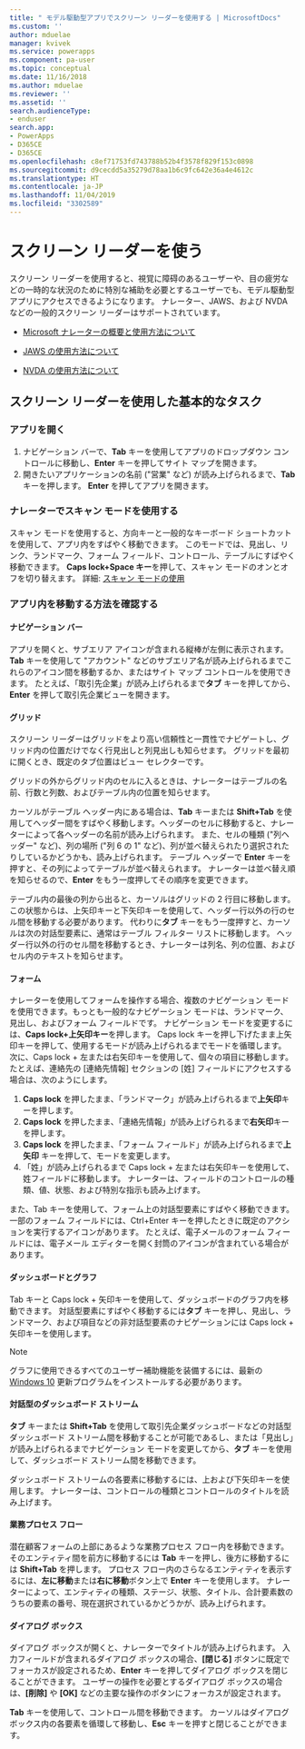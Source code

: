 ```yaml
---
title: " モデル駆動型アプリでスクリーン リーダーを使用する | MicrosoftDocs"
ms.custom: ''
author: mduelae
manager: kvivek
ms.service: powerapps
ms.component: pa-user
ms.topic: conceptual
ms.date: 11/16/2018
ms.author: mduelae
ms.reviewer: ''
ms.assetid: ''
search.audienceType:
- enduser
search.app:
- PowerApps
- D365CE
- D365CE
ms.openlocfilehash: c8ef71753fd743788b52b4f3578f829f153c0898
ms.sourcegitcommit: d9cecdd5a35279d78aa1b6c9fc642e36a4e4612c
ms.translationtype: HT
ms.contentlocale: ja-JP
ms.lasthandoff: 11/04/2019
ms.locfileid: "3302589"
---
```

# <a name="use-a-screen-reader"></a>スクリーン リーダーを使う 


スクリーン リーダーを使用すると、視覚に障碍のあるユーザーや、目の疲労などの一時的な状況のために特別な補助を必要とするユーザーでも、モデル駆動型アプリにアクセスできるようになります。 ナレーター、JAWS、および NVDA などの一般的スクリーン リーダーはサポートされています。 

- [Microsoft ナレーターの概要と使用方法について](https://support.microsoft.com/help/22798)
- [JAWS の使用方法について](https://www.freedomscientific.com/Products/Blindness/JawsDocumentation)


- [NVDA の使用方法について](https://www.nvaccess.org/get-help/)


## <a name="basic-tasks-using-a-screen-reader"></a>スクリーン リーダーを使用した基本的なタスク 

### <a name="open-an-app"></a>アプリを開く

1.  ナビゲーション バーで、**Tab** キーを使用してアプリのドロップダウン コントロールに移動し、**Enter** キーを押してサイト マップを開きます。
2.  開きたいアプリケーションの名前 ("営業" など) が読み上げられるまで、**Tab** キーを押します。 **Enter** を押してアプリを開きます。

### <a name="use-scan-mode-in-narrator"></a>ナレーターでスキャン モードを使用する
スキャン モードを使用すると、方向キーと一般的なキーボード ショートカットを使用して、アプリ内をすばやく移動できます。 このモードでは、見出し、リンク、ランドマーク、フォーム フィールド、コントロール、テーブルにすばやく移動できます。 **Caps lock+Space キー**を押して、スキャン モードのオンとオフを切り替えます。 詳細: [スキャン モードの使用](https://support.microsoft.com/help/22809/windows-10-narrator-using-scan-mode)

### <a name="find-your-way-around-the-app"></a>アプリ内を移動する方法を確認する

#### <a name="navigation-bar"></a>ナビゲーション バー
アプリを開くと、サブエリア アイコンが含まれる縦棒が左側に表示されます。 **Tab** キーを使用して "アカウント" などのサブエリア名が読み上げられるまでこれらのアイコン間を移動するか、またはサイト マップ コントロールを使用できます。 たとえば、「取引先企業」が読み上げられるまで**タブ** キーを押してから、**Enter** を押して取引先企業ビューを開きます。

#### <a name="grids"></a>グリッド
スクリーン リーダーはグリッドをより高い信頼性と一貫性でナビゲートし、グリッド内の位置だけでなく行見出しと列見出しも知らせます。 グリッドを最初に開くとき、既定のタブ位置はビュー セレクターです。 

グリッドの外からグリッド内のセルに入るときは、ナレーターはテーブルの名前、行数と列数、およびテーブル内の位置を知らせます。

カーソルがテーブル ヘッダー内にある場合は、**Tab** キーまたは **Shift+Tab** を使用してヘッダー間をすばやく移動します。ヘッダーのセルに移動すると、ナレーターによって各ヘッダーの名前が読み上げられます。 また、セルの種類 ("列ヘッダー" など)、列の場所 ("列 6 の 1" など)、列が並べ替えられたり選択されたりしているかどうかも、読み上げられます。 テーブル ヘッダーで **Enter** キーを押すと、その列によってテーブルが並べ替えられます。 ナレーターは並べ替え順を知らせるので、**Enter** をもう一度押してその順序を変更できます。

テーブル内の最後の列から出ると、カーソルはグリッドの 2 行目に移動します。この状態からは、上矢印キーと下矢印キーを使用して、ヘッダー行以外の行のセル間を移動する必要があります。 代わりに**タブ** キーをもう一度押すと、カーソルは次の対話型要素に、通常はテーブル フィルター リストに移動します。 ヘッダー行以外の行のセル間を移動するとき、ナレーターは列名、列の位置、およびセル内のテキストを知らせます。

#### <a name="forms"></a>フォーム
ナレーターを使用してフォームを操作する場合、複数のナビゲーション モードを使用できます。もっとも一般的なナビゲーション モードは、ランドマーク、見出し、およびフォーム フィールドです。 ナビゲーション モードを変更するには、**Caps lock+上矢印キー**を押します。 Caps lock キーを押し下げたまま上矢印キーを押して、使用するモードが読み上げられるまでモードを循環します。 次に、Caps lock + 左または右矢印キーを使用して、個々の項目に移動します。 たとえば、連絡先の [連絡先情報] セクションの [姓] フィールドにアクセスする場合は、次のようにします。

1.  **Caps lock** を押したまま、「ランドマーク」が読み上げられるまで**上矢印**キーを押します。
2.  **Caps lock** を押したまま、「連絡先情報」が読み上げられるまで**右矢印**キーを押します。
3.  **Caps lock** を押したまま、「フォーム フィールド」が読み上げられるまで**上矢印** キーを押して、モードを変更します。
4.  「姓」が読み上げられるまで Caps lock + 左または右矢印キーを使用して、姓フィールドに移動します。 ナレーターは、フィールドのコントロールの種類、値、状態、および特別な指示も読み上げます。

また、Tab キーを使用して、フォーム上の対話型要素にすばやく移動できます。 一部のフォーム フィールドには、Ctrl+Enter キーを押したときに既定のアクションを実行するアイコンがあります。 たとえば、電子メールのフォーム フィールドには、電子メール エディターを開く封筒のアイコンが含まれている場合があります。 

#### <a name="dashboardscharts"></a>ダッシュボードとグラフ
Tab キーと Caps lock + 矢印キーを使用して、ダッシュボードのグラフ内を移動できます。 対話型要素にすばやく移動するには**タブ** キーを押し、見出し、ランドマーク、および項目などの非対話型要素のナビゲーションには Caps lock + 矢印キーを使用します。


> [!NOTE]
> グラフに使用できるすべてのユーザー補助機能を装備するには、最新の [Windows 10](https://www.microsoft.com/enable/products/windows10/default.aspx) 更新プログラムをインストールする必要があります。

#### <a name="interactive-dashboard-streams"></a>対話型のダッシュボード ストリーム
**タブ** キーまたは **Shift+Tab** を使用して取引先企業ダッシュボードなどの対話型ダッシュボード ストリーム間を移動することが可能であるし、または「見出し」が読み上げられるまでナビゲーション モードを変更してから、**タブ** キーを使用して、ダッシュボード ストリーム間を移動できます。

ダッシュボード ストリームの各要素に移動するには、上および下矢印キーを使用します。 ナレーターは、コントロールの種類とコントロールのタイトルを読み上げます。

#### <a name="business-process-flows"></a>業務プロセス フロー
潜在顧客フォームの上部にあるような業務プロセス フロー内を移動できます。そのエンティティ間を前方に移動するには **Tab** キーを押し、後方に移動するには **Shift+Tab** を押します。 プロセス フロー内のさらなるエンティティを表示するには、**左に移動**または**右に移動**ボタン上で **Enter** キーを使用します。 ナレーターによって、エンティティの種類、ステージ、状態、タイトル、合計要素数のうちの要素の番号、現在選択されているかどうかが、読み上げられます。

#### <a name="dialog-boxes"></a>ダイアログ ボックス

ダイアログ ボックスが開くと、ナレーターでタイトルが読み上げられます。 入力フィールドが含まれるダイアログ ボックスの場合、**[閉じる]** ボタンに既定でフォーカスが設定されるため、**Enter** キーを押してダイアログ ボックスを閉じることができます。 ユーザーの操作を必要とするダイアログ ボックスの場合は、**[削除]** や **[OK]** などの主要な操作のボタンにフォーカスが設定されます。

**Tab** キーを使用して、コントロール間を移動できます。 カーソルはダイアログ ボックス内の各要素を循環して移動し、**Esc** キーを押すと閉じることができます。


